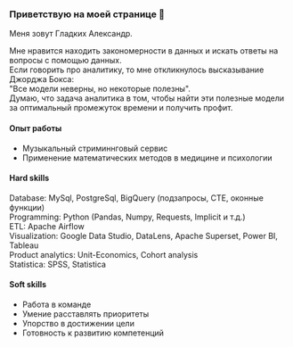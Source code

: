### Приветствую на моей странице 👋

Меня зовут Гладких Александр. 

Мне нравится находить закономерности в данных и искать ответы на вопросы с помощью данных.  <br />
Если говорить про аналитику, то мне откликнулось высказывание Джорджа Бокса: <br />
"Все модели неверны, но некоторые полезны". <br />
Думаю, что задача аналитика в том, чтобы найти эти полезные модели за оптимальный промежуток времени и получить профит. 

#### Опыт работы 
* Музыкальный стриминнговый сервис <br />
* Применение математических методов в медицине и психологии <br />

#### Hard skills
Database: MySql, PostgreSql, BigQuery (подзапросы, CTE, оконные функции) <br />
Programming: Python (Pandas, Numpy, Requests, Implicit и т.д.) <br />
ETL: Apache Airflow <br />
Visualization: Google Data Studio, DataLens, Apache Superset, Power BI, Tableau <br />
Product analytics: Unit-Economics, Cohort analysis <br />
Statistica: SPSS, Statistica <br />

#### Soft skills
* Работа в команде <br />
* Умение расставлять приоритеты <br />
* Упорство в достижении цели <br />
* Готовность к развитию компетенций <br />


<!--
**shon87/shon87** is a ✨ _special_ ✨ repository because its `README.md` (this file) appears on your GitHub profile.

Here are some ideas to get you started:

- 🔭 I’m currently working on ...
- 🌱 I’m currently learning ...
- 👯 I’m looking to collaborate on ...
- 🤔 I’m looking for help with ...
- 💬 Ask me about ...
- 📫 How to reach me: ...
- 😄 Pronouns: ...
- ⚡ Fun fact: ...
-->
